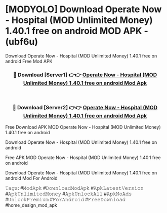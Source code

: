 # [MODYOLO] Download Operate Now - Hospital (MOD Unlimited Money) 1.40.1 free on android MOD APK - (ubf6u)
Download Operate Now - Hospital (MOD Unlimited Money) 1.40.1 free on android Free Mod APK

<div align="center">
<h3>🔴 Download [Server1] 👉👉 <a href="https://apk-comot.site?title=Operate_Now_-_Hospital_(MOD_Unlimited_Money)_1.40.1_free_on_android">Operate Now - Hospital (MOD Unlimited Money) 1.40.1 free on android Mod Apk</a></h3><br>

<h3>🔴 Download [Server2] 👉👉 <a href="https://apk-comot.site?title=Operate_Now_-_Hospital_(MOD_Unlimited_Money)_1.40.1_free_on_android">Operate Now - Hospital (MOD Unlimited Money) 1.40.1 free on android Mod Apk</a></h3>
</div>


Free Download APK MOD Operate Now - Hospital (MOD Unlimited Money) 1.40.1 free on android

Download Operate Now - Hospital (MOD Unlimited Money) 1.40.1 free on android 

Free APK MOD Operate Now - Hospital (MOD Unlimited Money) 1.40.1 free on android 

Download Operate Now - Hospital (MOD Unlimited Money) 1.40.1 free on android Mod For Android

𝚃𝚊𝚐𝚜: #𝙼𝚘𝚍𝙰𝚙𝚔 #𝙳𝚘𝚠𝚗𝚕𝚘𝚊𝚍𝙼𝚘𝚍𝙰𝚙𝚔 #𝙰𝚙𝚔𝙻𝚊𝚝𝚎𝚜𝚝𝚅𝚎𝚛𝚜𝚒𝚘𝚗 #𝙰𝚙𝚔𝚄𝚗𝚕𝚒𝚖𝚒𝚝𝚎𝚍𝙼𝚘𝚗𝚎𝚢 #𝙰𝚙𝚔𝚄𝚗𝚕𝚘𝚌𝚔𝙰𝚕𝚕 #𝙰𝚙𝚔𝙽𝚘𝙰𝚍𝚜 #𝚄𝚗𝚕𝚘𝚌𝚔𝙿𝚛𝚎𝚖𝚒𝚞𝚖 #𝙵𝚘𝚛𝙰𝚗𝚍𝚛𝚘𝚒𝚍 #𝙵𝚛𝚎𝚎𝙳𝚘𝚠𝚗𝚕𝚘𝚊𝚍 #home_design_mod_apk